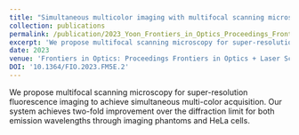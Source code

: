 ```yaml
---
title: "Simultaneous multicolor imaging with multifocal scanning microscopy"
collection: publications
permalink: /publication/2023_Yoon_Frontiers_in_Optics_Proceedings_Frontiers_in_Optics__Laser_Science_2023_FiO_LS_2023
excerpt: 'We propose multifocal scanning microscopy for super-resolution fluorescence imaging to achieve simultaneous multi-color acquisition. Our system achieves two-fold improvement over the diffraction limit for both emission wavelengths through imaging phantoms and HeLa cells.'
date: 2023
venue: 'Frontiers in Optics: Proceedings Frontiers in Optics + Laser Science 2023, FiO, LS 2023'
DOI: '10.1364/FIO.2023.FM5E.2'
---
```

We propose multifocal scanning microscopy for super-resolution fluorescence imaging to achieve simultaneous multi-color acquisition. Our system achieves two-fold improvement over the diffraction limit for both emission wavelengths through imaging phantoms and HeLa cells.
